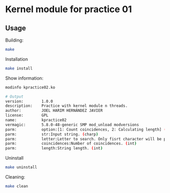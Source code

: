 # Kernel module for practice 01
## Usage

Building:
```bash
make
```

Installation
```bash
make install
```

Show information:
```bash
modinfo kpractice02.ko

# Output
version:        1.0.0
description:    Practice with kernel module n threads.
author:         JOEL HARIM HERNÁNDEZ JAVIER
license:        GPL
name:           kpractice02
vermagic:       5.8.0-48-generic SMP mod_unload modversions 
parm:           option:[1: Count coincidences, 2: Calculating length] (int)
parm:           str:Input string. (charp)
parm:           letter:Letter to search. Only fisrt character will be processed. (charp)
parm:           coincidences:Number of coincidences. (int)
parm:           length:String length. (int)
```

Uninstall
```bash
make uninstall
```

Cleaning:
```bash
make clean
```